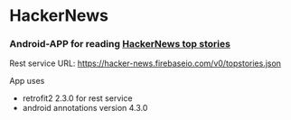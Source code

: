 # HackerNews
<h3>Android-APP for reading <a href="https://hacker-news.firebaseio.com/v0/topstories.json">HackerNews top stories</a></h3>

Rest service URL: https://hacker-news.firebaseio.com/v0/topstories.json

App uses
<ul>
<li>retrofit2 2.3.0 for rest service</li>
<li>android annotations version 4.3.0</li>
</ul>